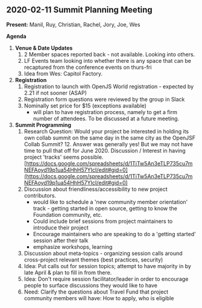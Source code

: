 
## 2020-02-11 Summit Planning Meeting

**Present:** Manil, Ruy, Christian, Rachel, Jory, Joe, Wes

**Agenda**

1. **Venue & Date Updates**
    1. 2 Member spaces reported back - not available. Looking into others.
    2. LF Events team looking into whether there is any space that can be recaptured from the conference events on thurs-fri
    3.  Idea from Wes: Capitol Factory. 
3. **Registration**
    1. Registration to launch with OpenJS World registration - expected by 2.21 if not sooner (ASAP)
    2. Registration form questions were reviewed by the group in Slack
    3. Nominally set price for $15 (exceptions available)
        * will plan to have registration process, namely to get a firm number of attendees. To be discussed at a future meeting.
4. **Summit Programming**
    1. Research Question: Would your project be interested in holding its own collab summit on the same day in the same city as the OpenJSF Collab Summit?
        12. Answer was generally yes! But we may not have time to pull that off for June 2020. Discussion / Interest in having project 'tracks' seems possible.[https://docs.google.com/spreadsheets/d/1TjTw5An3eTLP735cu7mNEFAoyd19p1ua54HhH57YIcI/edit#gid=0](https://docs.google.com/spreadsheets/d/1TjTw5An3eTLP735cu7mNEFAoyd19p1ua54HhH57YIcI/edit#gid=0)
    12. Discussion about friendliness/accessibility to new project contributors.
        * would like to schedule a 'new community member orientation' track - getting started in open source, getting to know the Foundation community, etc.
        * Could include brief sessions from project maintainers to introduce their project
        * Encourage maintainers who are speaking to do a 'getting started' session after their talk
        * emphasize workshops, learning
    3. Discussion about meta-topics - organizing session calls around cross-project relevant themes (best practices, security)
    4. Idea: Put calls out for session topics; attempt to have majority in by late April & plan to fill in from there.
    5. Idea: Don't require session facilitator/leader in order to encourage people to surface discussions they would like to have
    6. Need: Clarify the questions about Travel Fund that project community members will have: How to apply, who is eligible

